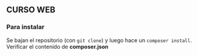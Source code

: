 ## CURSO WEB

### Para instalar

Se bajan el repositorio (con ````git clone````) y luego hace un ````composer install````. Verificar el contenido de **composer.json**
